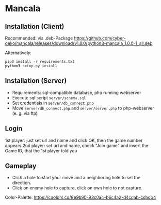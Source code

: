 Mancala
=======

Installation (Client)
---------------------
Recommended: via .deb-Package
https://github.com/cyber-oeko/mancala/releases/download/v1.0.0/python3-mancala_1.0.0-1_all.deb

Alternatively:
```
pip3 install -r requirements.txt
python3 setup.py install
```

Installation (Server)
---------------------
* Requirements: sql-compatible database, php running webserver
* Execute sql script `server/schema.sql`
* Set credentials in `server/db_connect.php`
* Move `server/db_connect.php` and `server/server.php` to php-webserver (e. g. via ftp)

Login
-----
1st player: just set url and name and click OK, then the game number appears
2nd player: set url and name, check "Join game" and insert the Game ID, that the 1st player told you

Gameplay
--------
* Click a hole to start your move and a neighboring hole to set the direction.
* Click on enemy hole to capture, click on own hole to not capture.


Color-Palette: https://coolors.co/8e9b90-93c0a4-b6c4a2-d4cdab-cdadb4
